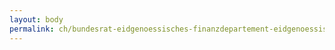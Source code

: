 ```yaml
---
layout: body
permalink: ch/bundesrat-eidgenoessisches-finanzdepartement-eidgenoessische-steuerverwaltung-direktion-hauptabteilung-direkte-bundessteuer-verrechnungssteuer-stempelabgaben-dvs-allgemeine-dienste/
---
```


